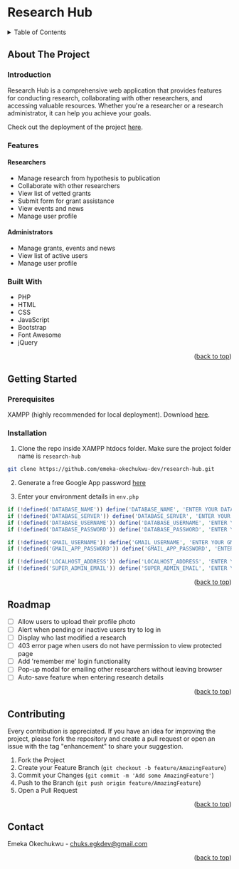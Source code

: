 <a name="readme-top"></a>

# Research Hub

<details>
  <summary>Table of Contents</summary>
  <ol>
    <li>
      <a href="#about-the-project">About The Project</a>
      <ul>
        <li><a href="#introduction">Introduction</a></li>
        <li><a href="#features">Features</a></li>
        <li><a href="#built-with">Built With</a></li>
      </ul>
    </li>
    <li>
      <a href="#getting-started">Getting Started</a>
      <ul>
        <li><a href="#prerequisites">Prerequisites</a></li>
        <li><a href="#installation">Installation</a></li>
      </ul>
    </li>
    <li><a href="#roadmap">Roadmap</a></li>
    <li><a href="#contributing">Contributing</a></li>
    <li><a href="#contact">Contact</a></li>
  </ol>
</details>


## About The Project

### Introduction

Research Hub is a comprehensive web application that provides features for conducting research, collaborating with other researchers, and accessing valuable resources. Whether you're a researcher or a research administrator, it can help you achieve your goals.

<p>Check out the deployment of the project <a href="https://research-hub.000webhostapp.com" target="_blank">here</a>.</p>


### Features

#### Researchers

- Manage research from hypothesis to publication
- Collaborate with other researchers
- View list of vetted grants
- Submit form for grant assistance
- View events and news
- Manage user profile

#### Administrators

- Manage grants, events and news
- View list of active users
- Manage user profile

### Built With

- PHP
- HTML
- CSS
- JavaScript
- Bootstrap
- Font Awesome
- jQuery

<p align="right">(<a href="#readme-top">back to top</a>)</p>


## Getting Started

### Prerequisites

XAMPP (highly recommended for local deployment). Download [here](https://www.apachefriends.org/download.html).

### Installation

1. Clone the repo inside XAMPP htdocs folder. Make sure the project folder name is `research-hub`

```sh
git clone https://github.com/emeka-okechukwu-dev/research-hub.git
```

2. Generate a free Google App password [here](https://support.google.com/mail/answer/185833?hl=en)

3. Enter your environment details in `env.php`

```php
if (!defined('DATABASE_NAME')) define('DATABASE_NAME', 'ENTER YOUR DATABASE NAME');
if (!defined('DATABASE_SERVER')) define('DATABASE_SERVER', 'ENTER YOUR DATABASE SERVER');
if (!defined('DATABASE_USERNAME')) define('DATABASE_USERNAME', 'ENTER YOUR DATABASE USERNAME');
if (!defined('DATABASE_PASSWORD')) define('DATABASE_PASSWORD', 'ENTER YOUR DATABASE PASSWORD');

if (!defined('GMAIL_USERNAME')) define('GMAIL_USERNAME', 'ENTER YOUR GMAIL USERNAME');
if (!defined('GMAIL_APP_PASSWORD')) define('GMAIL_APP_PASSWORD', 'ENTER YOUR GOOGLE APP PASSWORD');

if (!defined('LOCALHOST_ADDRESS')) define('LOCALHOST_ADDRESS', 'ENTER YOUR LOCALHOST ADDRESS');
if (!defined('SUPER_ADMIN_EMAIL')) define('SUPER_ADMIN_EMAIL', 'ENTER YOUR SUPER ADMIN EMAIL');
```

<p align="right">(<a href="#readme-top">back to top</a>)</p>


## Roadmap

- [ ] Allow users to upload their profile photo
- [ ] Alert when pending or inactive users try to log in
- [ ] Display who last modified a research
- [ ] 403 error page when users do not have permission to view protected page
- [ ] Add 'remember me' login functionality
- [ ] Pop-up modal for emailing other researchers without leaving browser
- [ ] Auto-save feature when entering research details

<p align="right">(<a href="#readme-top">back to top</a>)</p>


## Contributing

Every contribution is appreciated. If you have an idea for improving the project, please fork the repository and create a pull request or open an issue with the tag "enhancement" to share your suggestion.

1. Fork the Project
2. Create your Feature Branch (`git checkout -b feature/AmazingFeature`)
3. Commit your Changes (`git commit -m 'Add some AmazingFeature'`)
4. Push to the Branch (`git push origin feature/AmazingFeature`)
5. Open a Pull Request

<p align="right">(<a href="#readme-top">back to top</a>)</p>


## Contact

Emeka Okechukwu - chuks.egkdev@gmail.com

<p align="right">(<a href="#readme-top">back to top</a>)</p>
